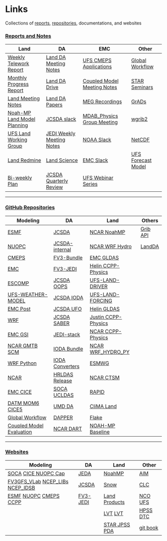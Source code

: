 # Links
Collections of <a href="#reports">reports</a>, <a href="#repository">repositories</a>, documentations, and websites

<h3><a id="user-content-reports" href="#reports">Reports and Notes</a></h3>

| Land | DA | EMC | Other |
| --- | --- | --- | --- |
| [Weekly Telework Report](https://docs.google.com/document/d/159SZEv9FYzo07s0pOIH_IscfyCnwekO3xVVqV8MlDZQ/edit#) | [Land DA Meeting Notes](https://docs.google.com/document/d/1WImsN0_2HCNxp4GBdv8g_aLNAGPKQkEmlX77C7onu38/edit) | [UFS CMEPS Applications](https://docs.google.com/document/d/1V9Uk3i1LUlzIjYF-mbPSHAIfBshB0kKXmCu8FaCQIjs/edit) | [Global Workflow](https://github.com/NOAA-EMC/global-workflow/wiki/HPC-Settings-&-Help) |
| [Monthly Progress Report](https://docs.google.com/document/d/1QTBJMVJ5g_hssJwPHOhJpeO9BJakT4YySTF0h43jLS4/edit#heading=h.byg1e6af0yjd) | [Land DA Drive](https://drive.google.com/drive/folders/1JtyRB8iEBYLyQRKKJmdjTFeA4oSamnfp) | [Coupled Model Meeting Notes](https://docs.google.com/document/d/142j_lanb9p8AM4W5BCARc5GyzWSCMmIt7E78hT13XdQ/edit) | [STAR Seminars](https://www.star.nesdis.noaa.gov/star/seminars.php) |
| [Land Meeting Notes](https://drive.google.com/drive/folders/1I1sVHzjTpFmIeTdrudyMRfFA_U_8OFtB) | [Land DA Papers](https://drive.google.com/drive/folders/1eCxBNbnWCSvnAERKeJZp9enWwzTZBdSP) | [MEG Recordings](https://drive.google.com/drive/folders/0BySqFAN_J6G4cWdpNzBRMkM4ZVE) | [GrADs](http://cola.gmu.edu/grads/gadoc/gadocindex.html) |
| [Noah-MP Land Model Planning](https://docs.google.com/document/d/1X3itTu2Z5NJCE6b14cFk38pP7aiNPKusqIyL2NYBlY8/edit) | [JCSDA slack](https://app.slack.com/client/TFZ4Q8ZQQ/CG19C4ZP0) | [MDAB_Physics Group Meeting](https://docs.google.com/spreadsheets/d/1vDj8BmDDVXNy5B7Nt7pGaSjmcWHCCKOZqkuVGxsVax4/edit#gid=0) | [wgrib2](https://www.cpc.ncep.noaa.gov/products/wesley/wgrib2/grb2_inq_scanning.html) |
| [UFS Land Working Group](https://drive.google.com/drive/folders/1rp5E62CvibW9CvrRCyHxk7UZ3Qmt-oIa) | [JEDI Weekly Meeting Notes](https://wiki.ucar.edu/display/JEDI/General+Communication) | [NOAA Slack](https://app.slack.com/client/T01DLTT9J81/C01D1H6R14N) | [NetCDF](https://unidata.github.io/netcdf4-python/#attributes-in-a-netcdf-file) |
| [Land Redmine](https://vlab.ncep.noaa.gov/redmine/projects/land-development/issues) | [Land Science](https://github.com/JCSDA-internal/LAND-Science) | [EMC Slack](https://app.slack.com/client/T01360QHGNP/C0134CTPSFP) | [UFS Forecast Model](https://docs.google.com/presentation/d/1UVq7O0djhOO99VCIbftwi-WFRdF9fjnMijZNw4kRxnM) |
| [Bi-weekly Plan](https://docs.google.com/spreadsheets/d/1xpY-eCcOgUbJfYvgerrp3pfnYcDds8SGTE13htBdE4M/edit?ts=60817f4b#gid=1653503038) | [JCSDA Quarterly Review](https://drive.google.com/drive/folders/1NIFQxqtXqmoBbchZjdMmzW89fMZfQ3Qz) | [UFS Webinar Series](https://ufscommunity.org/ufs-webinar-series/) |  |
----------------------

<h3><a id="user-content-repository" href="#repository">GitHub Repositories</a></h3>

| Modeling | DA | Land | Others |
| --- | --- | --- | --- |
| [ESMF](https://github.com/esmf-org/esmf.git) | [JCSDA](https://github.com/jcsda)| [NCAR NoahMP](https://github.com/NCAR/noahmp) | [Grib API](https://github.com/weathersource/grib_api) |
| [NUOPC](https://github.com/esmf-org/esmf/tree/develop/src/addon/NUOPC) | [JCSDA-internal](https://github.com/JCSDA-internal) | [NCAR WRF Hydro](https://github.com/NCAR/wrf_hydro_nwm_public) | [LandDA](https://github.com/NOAA-EMC/LandDA) |
| [CMEPS](https://github.com/ESCOMP/CMEPS) | [FV3-Bundle](https://github.com/JCSDA/fv3-bundle.git)| [EMC GLDAS](https://github.com/NOAA-EMC/GLDAS)| |
| [EMC](https://github.com/NOAA-EMC/) | [FV3-JEDI](https://github.com/JCSDA/fv3-jedi) | [Helin CCPP-Physics](https://github.com/HelinWei-NOAA/ccpp-physics) | |
| [ESCOMP](https://github.com/ESCOMP) | [JCSDA OOPS](https://github.com/jcsda/oops) | [UFS-LAND-DRIVER](https://github.com/barlage/ufs-land-driver) | |
| [UFS-WEATHER-MODEL](https://github.com/ufs-community/ufs-weather-model) | [JCSDA IODA](https://github.com/jcsda/ioda) | [UFS-LAND-FORCING](https://github.com/barlage/ufs-land-forcing) | |
| [EMC Post](https://github.com/NOAA-EMC/EMC_post) | [JCSDA UFO](https://github.com/jcsda/ufo) | [Helin GLDAS](https://github.com/HelinWei-NOAA/GLDAS) | |
| [WRF](https://github.com/wrf-model/WRF) | [JCSDA SABER](https://github.com/jcsda/saber) | [Justin CCPP-Physics](https://github.com/JustinPerket/ccpp-physics) | | 
| [EMC GSI](https://github.com/NOAA-EMC/GSI) | [JEDI-stack](https://github.com/JCSDA/jedi-stack) | [NCAR CCPP-Physics](https://github.com/NCAR/ccpp-physics) | |
| [NCAR GMTB SCM](https://github.com/NCAR/gmtb-scm-release) | [IODA Bundle](https://github.com/jcsda-internal/ioda-bundle.git) | [NCAR WRF_HYDRO_PY](https://github.com/NCAR/wrf_hydro_py) | |
| [WRF Python](https://github.com/NCAR/wrf-python) | [IODA Converters](https://github.com/JCSDA-internal/ioda-converters) | [ESMWG](https://github.com/ESMWG) | |
| [NCAR](https://github.com/NCAR) | [HRLDAS Release](https://github.com/NCAR/hrldas-release) | [NCAR CTSM](https://github.com/ESCOMP/CTSM/) | |
| [EMC CICE](https://github.com/NOAA-EMC/CICE/) | [SOCA](https://github.com/JCSDA-internal/soca) [UCLDAS](https://github.com/JCSDA-internal/UCLDAS) | [RAPID](https://github.com/c-h-david/rapid/) | |
| [DATM MOM6 CICE5](https://github.com/NOAA-EMC/DATM-MOM6-CICE5/wiki) | [UMD DA](https://github.com/UMD-AOSC/DA_Tutorial) | [CliMA Land](https://github.com/CliMA/Land) | |
| [Global Workflow](https://github.com/NOAA-EMC/global-workflow) | [DAPPER](https://github.com/nansencenter/DAPPER) | [Flake](https://github.com/YihuaWu-NOAA/ccpp-flake-fv3gfs)| |
| [Coupled Model Evaluation](https://github.com/NOAA-EMC/ufs-s2s-evaluation) | [NCAR DART](https://github.com/NCAR/DART) | [NOAH-MP Baseline](https://github.com/HelinWei-NOAA/ufs-weather-model/wiki) | |

----------------------

<h3><a id="user-content-links" href="#links">Websites</a></h3>

| Modeling | DA | Land | Other |
| --- | --- | --- | --- |
| [SOCA](http://soca.jcsda.org/master/)  [CICE NUOPC Cap](https://earthsystemmodeling.org/docs/nightly/develop/cice/index.html) | [JEDA](https://jointcenterforsatellitedataassimilation-jedi-docs.readthedocs-hosted.com/en/latest/index.html)| [NoahMP](https://ral.ucar.edu/solutions/products/noah-multiparameterization-land-surface-model-noah-mp-lsm) | [AIM](https://aim.rdhpcs.noaa.gov/cgi-bin/request.pl) |
| [FV3GFS_VLab](https://vlab.ncep.noaa.gov/group/fv3gfs/)  [NCEP_LIBs](https://www.nco.ncep.noaa.gov/pmb/docs/libs/)  [NCEP_IDSB](https://www.nco.ncep.noaa.gov/pmb/) | [JCSDA](https://www.jcsda.org/) | [Snow](https://wiki.ucar.edu/display/probhazardvx/Verification+datasets) | [CLC](https://doc.csod.com/client/doc/default.aspx) | 
| [ESMF](https://earthsystemmodeling.org/)  [NUOPC](https://earthsystemmodeling.org/nuopc/)  [CMEPS](https://escomp.github.io/CMEPS/versions/master/html/index.html)  [CCPP](https://dtcenter.org/community-code/common-community-physics-package-ccpp) | [FV3-JEDI](http://data.jcsda.org/doxygen/Release/1.0/fv3jedi/index.html) | [Land Products](https://www.ospo.noaa.gov/Products/land/) | [NCO](https://nsdesk.servicenowservices.com/nco) [UFS](https://ufscommunity.org) |
| | | [LVT](https://lis.gsfc.nasa.gov/software/lvt) [LVT](https://gmd.copernicus.org/articles/5/869/2012/) | [HPSS](https://rdhpcs-common-docs.rdhpcs.noaa.gov/wiki/index.php/Using_the_HSMS_HPSS) [DTC](http://www.dtcenter.org/) |
| | | [STAR JPSS PDA](https://www.star.nesdis.noaa.gov/jpss/DataAccess.php) | [git book](https://git-scm.com/book/en/v2)|
